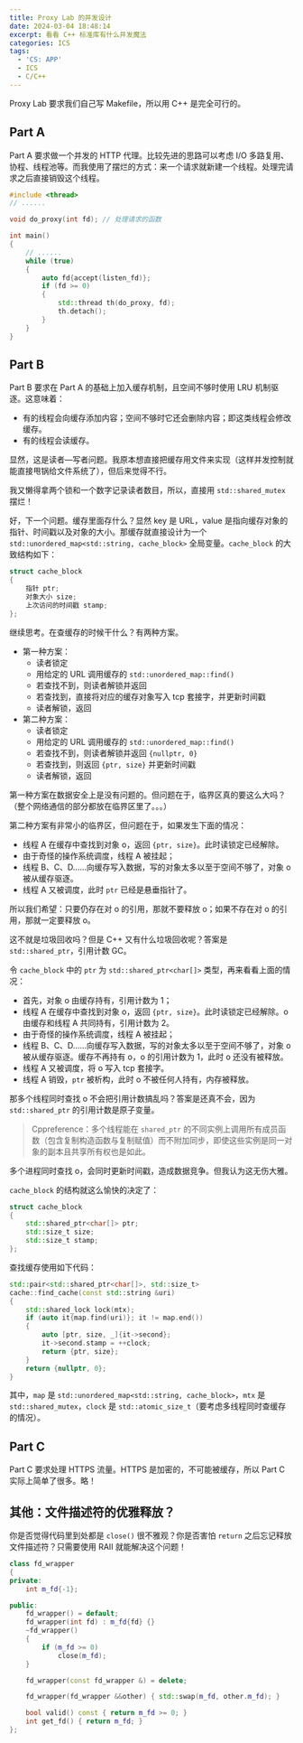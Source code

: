 ```yaml
---
title: Proxy Lab 的并发设计
date: 2024-03-04 18:48:14
excerpt: 看看 C++ 标准库有什么并发魔法
categories: ICS
tags:
  - 'CS: APP'
  - ICS
  - C/C++
---
```


Proxy Lab 要求我们自己写 Makefile，所以用 C++ 是完全可行的。

## Part A

Part A 要求做一个并发的 HTTP 代理。比较先进的思路可以考虑 I/O 多路复用、协程、线程池等。而我使用了摆烂的方式：来一个请求就新建一个线程。处理完请求之后直接销毁这个线程。

```cpp
#include <thread>
// ......

void do_proxy(int fd); // 处理请求的函数

int main()
{
    // ......
    while (true)
    {
        auto fd{accept(listen_fd)};
        if (fd >= 0)
        {
            std::thread th(do_proxy, fd);
            th.detach();
        }
    }
}
```

## Part B

Part B 要求在 Part A 的基础上加入缓存机制，且空间不够时使用 LRU 机制驱逐。这意味着：

- 有的线程会向缓存添加内容；空间不够时它还会删除内容；即这类线程会修改缓存。
- 有的线程会读缓存。

显然，这是读者—写者问题。我原本想直接把缓存用文件来实现（这样并发控制就能直接甩锅给文件系统了），但后来觉得不行。

我又懒得拿两个锁和一个数字记录读者数目，所以，直接用 `std::shared_mutex` 摆烂！

好，下一个问题。缓存里面存什么？显然 key 是 URL，value 是指向缓存对象的指针、时间戳以及对象的大小。那缓存就直接设计为一个 `std::unordered_map<std::string, cache_block>` 全局变量。`cache_block` 的大致结构如下：

```cpp
struct cache_block
{
    指针 ptr;
    对象大小 size;
    上次访问的时间戳 stamp;
};
```

继续思考。在查缓存的时候干什么？有两种方案。

- 第一种方案：
    - 读者锁定
    - 用给定的 URL 调用缓存的 `std::unordered_map::find()`
    - 若查找不到，则读者解锁并返回
    - 若查找到，直接将对应的缓存对象写入 tcp 套接字，并更新时间戳
    - 读者解锁，返回
- 第二种方案：
    - 读者锁定
    - 用给定的 URL 调用缓存的 `std::unordered_map::find()`
    - 若查找不到，则读者解锁并返回 `{nullptr, 0}`
    - 若查找到，则返回 `{ptr, size}` 并更新时间戳
    - 读者解锁，返回

第一种方案在数据安全上是没有问题的。但问题在于，临界区真的要这么大吗？（整个网络通信的部分都放在临界区里了。。。）

第二种方案有非常小的临界区，但问题在于，如果发生下面的情况：

- 线程 A 在缓存中查找到对象 o，返回 `{ptr, size}`。此时读锁定已经解除。
- 由于奇怪的操作系统调度，线程 A 被挂起；
- 线程 B、C、D……向缓存写入数据，写的对象太多以至于空间不够了，对象 o 被从缓存驱逐。
- 线程 A 又被调度，此时 `ptr` 已经是悬垂指针了。

所以我们希望：只要仍存在对 o 的引用，那就不要释放 o；如果不存在对 o 的引用，那就一定要释放 o。

这不就是垃圾回收吗？但是 C++ 又有什么垃圾回收呢？答案是 `std::shared_ptr`，引用计数 GC。

令 `cache_block` 中的 `ptr` 为 `std::shared_ptr<char[]>` 类型，再来看看上面的情况：

- 首先，对象 o 由缓存持有，引用计数为 1；
- 线程 A 在缓存中查找到对象 o，返回 `{ptr, size}`。此时读锁定已经解除。o 由缓存和线程 A 共同持有，引用计数为 2。
- 由于奇怪的操作系统调度，线程 A 被挂起；
- 线程 B、C、D……向缓存写入数据，写的对象太多以至于空间不够了，对象 o 被从缓存驱逐。缓存不再持有 o，o 的引用计数为 1，此时 o 还没有被释放。
- 线程 A 又被调度，将 o 写入 tcp 套接字。
- 线程 A 销毁，`ptr` 被析构，此时 o 不被任何人持有，内存被释放。

那多个线程同时查找 o 不会把引用计数搞乱吗？答案是还真不会，因为 `std::shared_ptr` 的引用计数是原子变量。

> Cppreference：多个线程能在 `shared_ptr` 的不同实例上调用所有成员函数（包含复制构造函数与复制赋值）而不附加同步，即使这些实例是同一对象的副本且共享所有权也是如此。

多个进程同时查找 o，会同时更新时间戳，造成数据竞争。但我认为这无伤大雅。

`cache_block` 的结构就这么愉快的决定了：

```cpp
struct cache_block
{
    std::shared_ptr<char[]> ptr;
    std::size_t size;
    std::size_t stamp;
};
```

查找缓存使用如下代码：

```cpp
std::pair<std::shared_ptr<char[]>, std::size_t>
cache::find_cache(const std::string &uri)
{
    std::shared_lock lock(mtx);
    if (auto it{map.find(uri)}; it != map.end())
    {
        auto [ptr, size, _]{it->second};
        it->second.stamp = ++clock;
        return {ptr, size};
    }
    return {nullptr, 0};
}
```

其中，`map` 是 `std::unordered_map<std::string, cache_block>`，`mtx` 是 `std::shared_mutex`，`clock` 是 `std::atomic_size_t`（要考虑多线程同时查缓存的情况）。

## Part C

Part C 要求处理 HTTPS 流量。HTTPS 是加密的，不可能被缓存，所以 Part C 实际上简单了很多。略！

## 其他：文件描述符的优雅释放？

你是否觉得代码里到处都是 `close()` 很不雅观？你是否害怕 `return` 之后忘记释放文件描述符？只需要使用 RAII 就能解决这个问题！

```cpp
class fd_wrapper
{
private:
    int m_fd{-1};

public:
    fd_wrapper() = default;
    fd_wrapper(int fd) : m_fd{fd} {}
    ~fd_wrapper()
    {
        if (m_fd >= 0)
            close(m_fd);
    }

    fd_wrapper(const fd_wrapper &) = delete;

    fd_wrapper(fd_wrapper &&other) { std::swap(m_fd, other.m_fd); }

    bool valid() const { return m_fd >= 0; }
    int get_fd() { return m_fd; }
};
```
